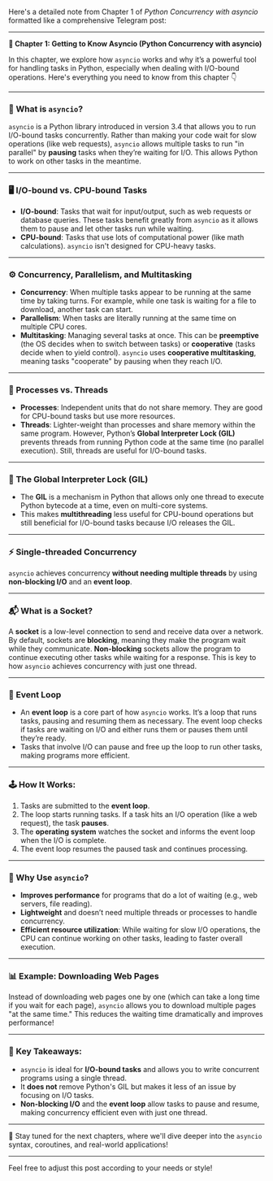 Here's a detailed note from Chapter 1 of *Python Concurrency with asyncio* formatted like a comprehensive Telegram post:

---

**📘 Chapter 1: Getting to Know Asyncio (Python Concurrency with asyncio)**

In this chapter, we explore how `asyncio` works and why it’s a powerful tool for handling tasks in Python, especially when dealing with I/O-bound operations. Here's everything you need to know from this chapter 👇

---

### 🔄 What is `asyncio`?
`asyncio` is a Python library introduced in version 3.4 that allows you to run I/O-bound tasks concurrently. Rather than making your code wait for slow operations (like web requests), `asyncio` allows multiple tasks to run "in parallel" by **pausing** tasks when they’re waiting for I/O. This allows Python to work on other tasks in the meantime.

---

### 🖥️ I/O-bound vs. CPU-bound Tasks
- **I/O-bound**: Tasks that wait for input/output, such as web requests or database queries. These tasks benefit greatly from `asyncio` as it allows them to pause and let other tasks run while waiting.
- **CPU-bound**: Tasks that use lots of computational power (like math calculations). `asyncio` isn't designed for CPU-heavy tasks.

---

### ⚙️ Concurrency, Parallelism, and Multitasking
- **Concurrency**: When multiple tasks appear to be running at the same time by taking turns. For example, while one task is waiting for a file to download, another task can start.
- **Parallelism**: When tasks are literally running at the same time on multiple CPU cores.
- **Multitasking**: Managing several tasks at once. This can be **preemptive** (the OS decides when to switch between tasks) or **cooperative** (tasks decide when to yield control). `asyncio` uses **cooperative multitasking**, meaning tasks "cooperate" by pausing when they reach I/O.

---

### 🔄 Processes vs. Threads
- **Processes**: Independent units that do not share memory. They are good for CPU-bound tasks but use more resources.
- **Threads**: Lighter-weight than processes and share memory within the same program. However, Python’s **Global Interpreter Lock (GIL)** prevents threads from running Python code at the same time (no parallel execution). Still, threads are useful for I/O-bound tasks.

---

### 🔐 The Global Interpreter Lock (GIL)
- The **GIL** is a mechanism in Python that allows only one thread to execute Python bytecode at a time, even on multi-core systems. 
- This makes **multithreading** less useful for CPU-bound operations but still beneficial for I/O-bound tasks because I/O releases the GIL.

---

### ⚡ Single-threaded Concurrency
`asyncio` achieves concurrency **without needing multiple threads** by using **non-blocking I/O** and an **event loop**. 

---

### 📬 What is a Socket? 
A **socket** is a low-level connection to send and receive data over a network. By default, sockets are **blocking**, meaning they make the program wait while they communicate. **Non-blocking** sockets allow the program to continue executing other tasks while waiting for a response. This is key to how `asyncio` achieves concurrency with just one thread.

---

### 🔄 Event Loop
- An **event loop** is a core part of how `asyncio` works. It’s a loop that runs tasks, pausing and resuming them as necessary. The event loop checks if tasks are waiting on I/O and either runs them or pauses them until they’re ready.
- Tasks that involve I/O can pause and free up the loop to run other tasks, making programs more efficient.

---

### 🕹️ How It Works:
1. Tasks are submitted to the **event loop**.
2. The loop starts running tasks. If a task hits an I/O operation (like a web request), the task **pauses**.
3. The **operating system** watches the socket and informs the event loop when the I/O is complete.
4. The event loop resumes the paused task and continues processing.

---

### 🤔 Why Use `asyncio`?
- **Improves performance** for programs that do a lot of waiting (e.g., web servers, file reading).
- **Lightweight** and doesn’t need multiple threads or processes to handle concurrency.
- **Efficient resource utilization**: While waiting for slow I/O operations, the CPU can continue working on other tasks, leading to faster overall execution.

---

### 📊 Example: Downloading Web Pages
Instead of downloading web pages one by one (which can take a long time if you wait for each page), `asyncio` allows you to download multiple pages "at the same time." This reduces the waiting time dramatically and improves performance!

---

### 🚀 Key Takeaways:
- `asyncio` is ideal for **I/O-bound tasks** and allows you to write concurrent programs using a single thread.
- It **does not** remove Python's GIL but makes it less of an issue by focusing on I/O tasks.
- **Non-blocking I/O** and the **event loop** allow tasks to pause and resume, making concurrency efficient even with just one thread.

---

📝 Stay tuned for the next chapters, where we'll dive deeper into the `asyncio` syntax, coroutines, and real-world applications!

--- 

Feel free to adjust this post according to your needs or style!